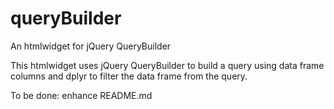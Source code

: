 # queryBuilder
An htmlwidget for jQuery QueryBuilder

This htmlwidget uses jQuery QueryBuilder to build a query using data frame columns and dplyr to filter the data frame from the query.


To be done: enhance README.md
